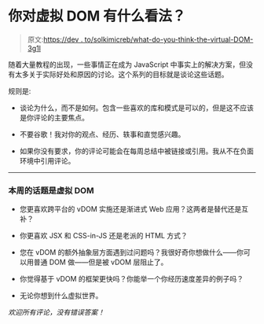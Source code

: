 # 你对虚拟 DOM 有什么看法？

> 原文:[https://dev . to/solkimicreb/what-do-you-think-the-virtual-DOM-3g1l](https://dev.to/solkimicreb/what-do-you-think-about-the-virtual-dom-3g1l)

随着大量教程的出现，一些事情正在成为 JavaScript 中事实上的解决方案，但没有太多关于实际好处和原因的讨论。这个系列的目标就是谈论这些话题。

规则是:

*   谈论为什么，而不是如何。包含一些喜欢的库和模式是可以的，但是这不应该是你评论的主要焦点。

*   不要谷歌！我对你的观点、经历、轶事和直觉感兴趣。

*   如果你没有要求，你的评论可能会在每周总结中被链接或引用。我从不在负面环境中引用评论。

* * *

### [](#this-weeks-topic-is-the-virtual-dom)本周的话题是**虚拟 DOM**

*   您更喜欢跨平台的 vDOM 实施还是渐进式 Web 应用？这两者是替代还是互补？

*   你更喜欢 JSX 和 CSS-in-JS 还是老派的 HTML 方式？

*   您在 vDOM 的额外抽象层方面遇到过问题吗？我很好奇你想做什么——你可以用普通 DOM 做——但是被 vDOM 层阻止了。

*   你觉得基于 vDOM 的框架更快吗？你能举一个你经历速度差异的例子吗？

*   无论你想到什么虚拟世界。

*欢迎所有评论，没有错误答案！*